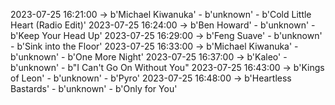 2023-07-25 16:21:00 -> b'Michael Kiwanuka' - b'unknown' - b'Cold Little Heart (Radio Edit)'
2023-07-25 16:24:00 -> b'Ben Howard' - b'unknown' - b'Keep Your Head Up'
2023-07-25 16:29:00 -> b'Feng Suave' - b'unknown' - b'Sink into the Floor'
2023-07-25 16:33:00 -> b'Michael Kiwanuka' - b'unknown' - b'One More Night'
2023-07-25 16:37:00 -> b'Kaleo' - b'unknown' - b"I Can't Go On Without You"
2023-07-25 16:43:00 -> b'Kings of Leon' - b'unknown' - b'Pyro'
2023-07-25 16:48:00 -> b'Heartless Bastards' - b'unknown' - b'Only for You'
